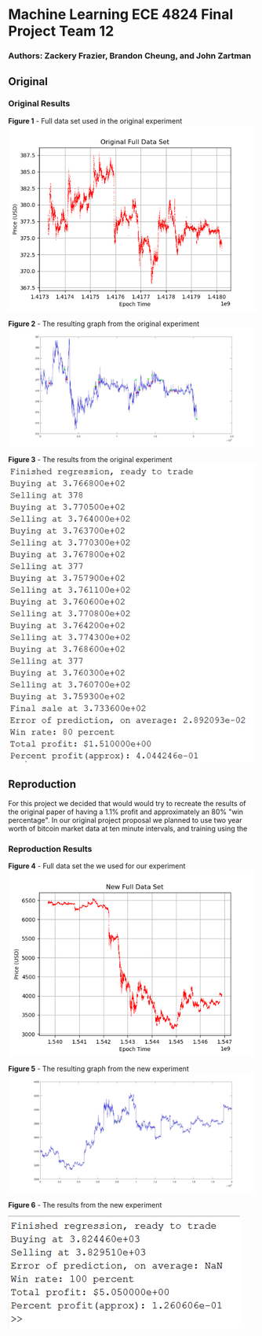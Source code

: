 # Machine Learning ECE 4824 Final Project Team 12
### Authors: Zackery Frazier, Brandon Cheung, and John Zartman

## Original

### Original Results

**Figure 1** - Full data set used in the original experiment
![Entire Orginial Data Set](original_data_full_graph.png)

**Figure 2** - The resulting graph from the original experiment
![Graph of the Original Experiment](original_data_graph.jpg)

**Figure 3** - The results from the original experiment
![Matlab Results from the original experiment](original_data_results.PNG)



## Reproduction

For this project we decided that would would try to recreate the results of the original paper of having a 1.1% profit and approximately an 80% "win percentage". In our original project proposal we planned to use two year worth of bitcoin market data at ten minute intervals, and training using the  

### Reproduction Results

**Figure 4** - Full data set the we used for our experiment
![Entire New Data Set](new_data_full_graph.png)

**Figure 5** - The resulting graph from the new experiment
![Graph of the New Experiment](our_data_graph.jpg)

**Figure 6** - The results from the new experiment

![Matlab Results from the original experiment](our_data_results.PNG)
